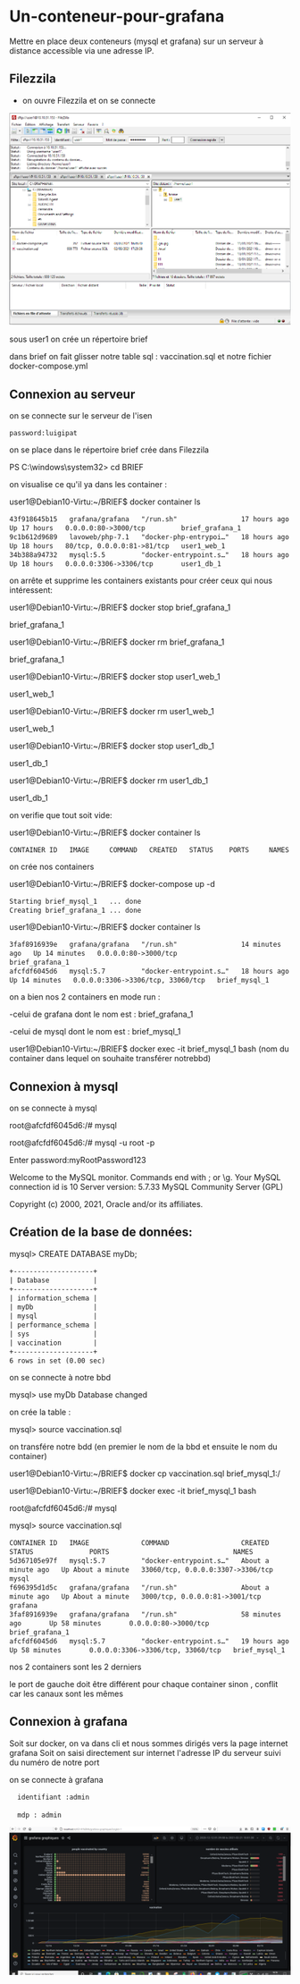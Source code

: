 # Un-conteneur-pour-grafana
Mettre en place deux conteneurs (mysql et grafana) sur un serveur à distance accessible via une adresse IP.
  
## Filezzila 
- on ouvre Filezzila  et on se connecte 

![image](FileZilla.PNG)






sous user1 on crée un répertoire brief

dans brief on fait glisser notre table sql : vaccination.sql et notre fichier docker-compose.yml




## Connexion au serveur


  on se connecte sur le serveur de l'isen
  
  
  ```user1@10.10.51.153
  password:luigipat
  ```

on se place dans le répertoire brief crée dans Filezzila

PS C:\windows\system32> cd BRIEF


on visualise ce qu'il ya dans les container :

user1@Debian10-Virtu:~/BRIEF$ docker container ls


```CONTAINER ID   IMAGE             COMMAND                  CREATED        STATUS        PORTS                        NAMES
43f918645b15   grafana/grafana   "/run.sh"                17 hours ago   Up 17 hours   0.0.0.0:80->3000/tcp         brief_grafana_1
9c1b612d9689   lavoweb/php-7.1   "docker-php-entrypoi…"   18 hours ago   Up 18 hours   80/tcp, 0.0.0.0:81->81/tcp   user1_web_1
34b388a94732   mysql:5.5         "docker-entrypoint.s…"   18 hours ago   Up 18 hours   0.0.0.0:3306->3306/tcp       user1_db_1
```

on arrête et supprime les containers existants pour créer ceux qui nous intéressent:

user1@Debian10-Virtu:~/BRIEF$ docker stop brief_grafana_1

brief_grafana_1


user1@Debian10-Virtu:~/BRIEF$ docker rm brief_grafana_1

brief_grafana_1

user1@Debian10-Virtu:~/BRIEF$ docker stop user1_web_1

user1_web_1

user1@Debian10-Virtu:~/BRIEF$ docker rm user1_web_1

user1_web_1

user1@Debian10-Virtu:~/BRIEF$ docker stop user1_db_1

user1_db_1

user1@Debian10-Virtu:~/BRIEF$ docker rm user1_db_1

user1_db_1


on verifie que tout soit vide:

user1@Debian10-Virtu:~/BRIEF$ docker container ls

```
CONTAINER ID   IMAGE     COMMAND   CREATED   STATUS    PORTS     NAMES

```


on crée nos containers

user1@Debian10-Virtu:~/BRIEF$ docker-compose up -d

```
Starting brief_mysql_1   ... done
Creating brief_grafana_1 ... done
```


user1@Debian10-Virtu:~/BRIEF$ docker container ls

```CONTAINER ID   IMAGE             COMMAND                  CREATED          STATUS          PORTS                               NAMES
3faf8916939e   grafana/grafana   "/run.sh"                14 minutes ago   Up 14 minutes   0.0.0.0:80->3000/tcp                brief_grafana_1
afcfdf6045d6   mysql:5.7         "docker-entrypoint.s…"   18 hours ago     Up 14 minutes   0.0.0.0:3306->3306/tcp, 33060/tcp   brief_mysql_1
```

on a bien nos 2 containers en mode run  :

-celui de grafana dont le nom est : brief_grafana_1

-celui de mysql dont le nom est : brief_mysql_1



user1@Debian10-Virtu:~/BRIEF$ docker exec -it brief_mysql_1  bash (nom du container dans lequel on souhaite transférer notrebbd)


## Connexion à mysql


on se connecte à mysql

root@afcfdf6045d6:/# mysql


root@afcfdf6045d6:/# mysql -u root -p

Enter password:myRootPassword123


Welcome to the MySQL monitor.  Commands end with ; or \g.
Your MySQL connection id is 10
Server version: 5.7.33 MySQL Community Server (GPL)

Copyright (c) 2000, 2021, Oracle and/or its affiliates.


## Création de la base de données:

mysql> CREATE DATABASE myDb;


```mysql> SHOW DATABASES;
+--------------------+
| Database           |
+--------------------+
| information_schema |
| myDb               |
| mysql              |
| performance_schema |
| sys                |
| vaccination        |
+--------------------+
6 rows in set (0.00 sec)
```


on se connecte à notre bbd

mysql> use myDb
Database changed


on crée la table :


mysql> source vaccination.sql



on transfére notre bdd (en premier le nom de la bbd et ensuite le nom du container)


user1@Debian10-Virtu:~/BRIEF$ docker cp vaccination.sql brief_mysql_1:/


user1@Debian10-Virtu:~/BRIEF$ docker exec -it brief_mysql_1  bash


root@afcfdf6045d6:/# mysql



mysql> source vaccination.sql



```user1@Debian10-Virtu:~/BRIEF$ docker ps
CONTAINER ID   IMAGE             COMMAND                  CREATED              STATUS              PORTS                               NAMES
5d367105e97f   mysql:5.7         "docker-entrypoint.s…"   About a minute ago   Up About a minute   33060/tcp, 0.0.0.0:3307->3306/tcp   mysql
f696395d1d5c   grafana/grafana   "/run.sh"                About a minute ago   Up About a minute   3000/tcp, 0.0.0.0:81->3001/tcp      grafana
3faf8916939e   grafana/grafana   "/run.sh"                58 minutes ago       Up 58 minutes       0.0.0.0:80->3000/tcp                brief_grafana_1
afcfdf6045d6   mysql:5.7         "docker-entrypoint.s…"   19 hours ago         Up 58 minutes       0.0.0.0:3306->3306/tcp, 33060/tcp   brief_mysql_1
```

nos 2 containers sont les 2 derniers


le port de gauche doit être différent pour chaque container sinon , conflit car les canaux sont les mêmes



## Connexion à grafana


  Soit sur docker, on va dans cli et nous sommes dirigés vers la page internet grafana
  Soit on saisi directement sur internet l'adresse IP du serveur suivi du numéro de notre port
  
  on se connecte à grafana
  
      identifiant :admin
      
      mdp : admin 
      

![image](graph.PNG)
